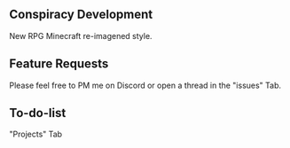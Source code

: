 Conspiracy Development
-----------------------------
New RPG Minecraft re-imagened style.




Feature Requests
-----------------------------
Please feel free to PM me on Discord or open a thread in the "issues" Tab.




To-do-list
-----------------------------
"Projects" Tab
